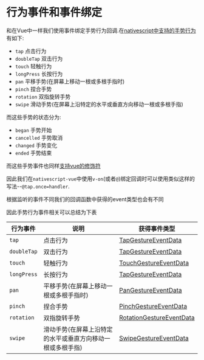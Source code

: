 # 行为事件和事件绑定

和在Vue中一样我们使用事件绑定手势行为回调.在[nativescript中支持的手势行为](https://v6.docs.nativescript.org/api-reference/modules/_ui_gestures_.html)有如下:

+ `tap` 点击行为
+ `doubleTap` 双击行为
+ `touch` 轻触行为
+ `longPress` 长按行为
+ `pan` 平移手势(在屏幕上移动一根或多根手指时)
+ `pinch` 捏合手势
+ `rotation` 双指旋转手势
+ `swipe` 滑动手势(在屏幕上沿特定的水平或垂直方向移动一根或多根手指)

而这些手势的状态分为:

+ `began` 手势开始
+ `cancelled` 手势取消
+ `changed` 手势变化
+ `ended` 手势结束

而这些手势事件也同样[支持vue的修饰符](https://v2.cn.vuejs.org/v2/guide/events.html#%E4%BA%8B%E4%BB%B6%E4%BF%AE%E9%A5%B0%E7%AC%A6)

因此我们在`nativescript-vue`中使用`v-on`(或者`@`)绑定回调时可以使用类似这样的写法--`@tap.once=handler`.

根据监听的事件不同我们的回调函数中获得的event类型也会有不同

因此手势行为事件相关可以总结为下表

行为事件|说明|获得事件类型
---|---|---
`tap`|点击行为|[TapGestureEventData](https://v6.docs.nativescript.org/api-reference/interfaces/_ui_gestures_.tapgestureeventdata.html)
`doubleTap`|双击行为|[TapGestureEventData](https://v6.docs.nativescript.org/api-reference/interfaces/_ui_gestures_.tapgestureeventdata.html)
`touch`|轻触行为|[TouchGestureEventData](https://v6.docs.nativescript.org/api-reference/interfaces/_ui_gestures_.touchgestureeventdata.html)
`longPress`|长按行为|[TapGestureEventData](https://v6.docs.nativescript.org/api-reference/interfaces/_ui_gestures_.tapgestureeventdata.html)
`pan`|平移手势(在屏幕上移动一根或多根手指时)|[PanGestureEventData](https://v6.docs.nativescript.org/api-reference/interfaces/_ui_gestures_.pangestureeventdata.html)
`pinch`|捏合手势|[PinchGestureEventData](https://v6.docs.nativescript.org/api-reference/interfaces/_ui_gestures_.pinchgestureeventdata.html)
`rotation`|双指旋转手势|[RotationGestureEventData](https://v6.docs.nativescript.org/api-reference/interfaces/_ui_gestures_.rotationgestureeventdata.html)
`swipe`|滑动手势(在屏幕上沿特定的水平或垂直方向移动一根或多根手指)|[SwipeGestureEventData](https://v6.docs.nativescript.org/api-reference/interfaces/_ui_gestures_.swipegestureeventdata.html)

